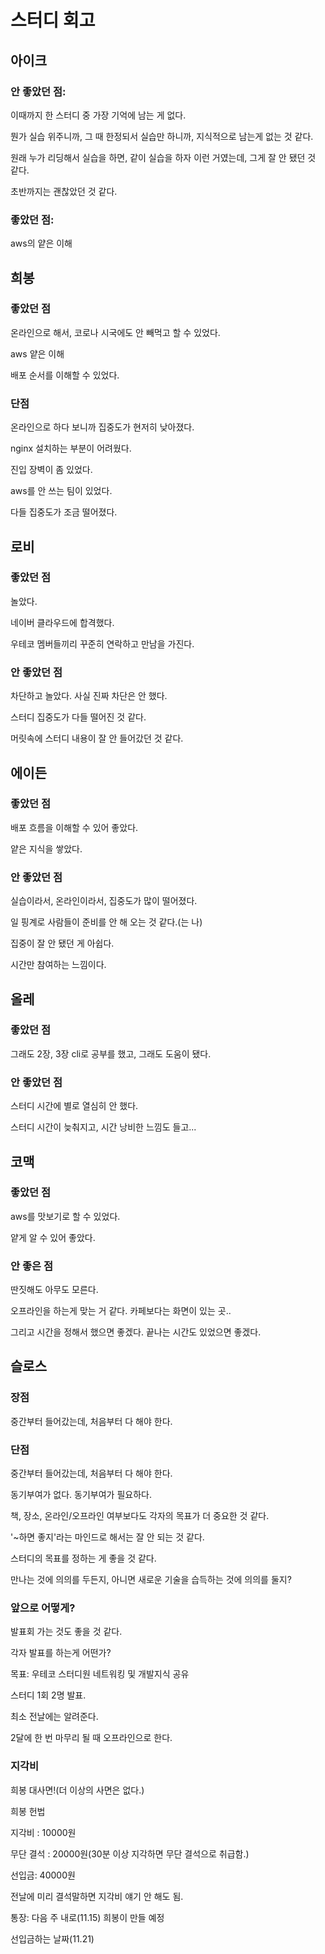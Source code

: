 #  스터디 회고




## 아이크
### 안 좋았던 점: 
이때까지 한 스터디 중 가장 기억에 남는 게 없다. 

뭔가 실습 위주니까, 그 때 한정되서 실습만 하니까, 지식적으로 남는게 없는 것 같다.

원래 누가 리딩해서 실습을 하면, 같이 실습을 하자 이런 거였는데, 그게 잘 안 됐던 것 같다.

초반까지는 괜찮았던 것 같다.

### 좋았던 점: 
aws의 얕은 이해


## 희봉
### 좋았던 점
온라인으로 해서, 코로나 시국에도 안 빼먹고 할 수 있었다.

aws 얕은 이해

배포 순서를 이해할 수 있었다.

### 단점
온라인으로 하다 보니까 집중도가 현저히 낮아졌다.

nginx 설치하는 부분이 어려웠다.

진입 장벽이 좀 있었다.

aws를 안 쓰는 팀이 있었다.

다들 집중도가 조금 떨어졌다.



## 로비
### 좋았던 점
놀았다.

네이버 클라우드에 합격했다.

우테코 멤버들끼리 꾸준히 연락하고 만남을 가진다.

### 안 좋았던 점
차단하고 놀았다. 사실 진짜 차단은 안 했다.

스터디 집중도가 다들 떨어진 것 같다.

머릿속에 스터디 내용이 잘 안 들어갔던 것 같다.

## 에이든
### 좋았던 점
배포 흐름을 이해할 수 있어 좋았다.

얕은 지식을 쌓았다.

### 안 좋았던 점
실습이라서, 온라인이라서, 집중도가 많이 떨어졌다.

일 핑계로 사람들이 준비를 안 해 오는 것 같다.(는 나)

집중이 잘 안 됐던 게 아쉽다.

시간만 참여하는 느낌이다.




## 올레
### 좋았던 점
그래도 2장, 3장 cli로 공부를 했고, 그래도 도움이 됐다.

### 안 좋았던 점
스터디 시간에 별로 열심히 안 했다.

스터디 시간이 늦춰지고, 시간 낭비한 느낌도 들고...

## 코맥
### 좋았던 점
aws를 맛보기로 할 수 있었다.

얕게 알 수 있어 좋았다.

### 안 좋은 점
딴짓해도 아무도 모른다.

오프라인을 하는게 맞는 거 같다. 카페보다는 화면이 있는 곳..

그리고 시간을 정해서 했으면 좋겠다. 끝나는 시간도 있었으면 좋겠다.



## 슬로스

### 장점
중간부터 들어갔는데, 처음부터 다 해야 한다.


### 단점
중간부터 들어갔는데, 처음부터 다 해야 한다.

동기부여가 없다. 동기부여가 필요하다.

책, 장소, 온라인/오프라인 여부보다도 각자의 목표가 더 중요한 것 같다.

'~하면 좋지'라는 마인드로 해서는 잘 안 되는 것 같다.

스터디의 목표를 정하는 게 좋을 것 같다.

만나는 것에 의의를 두든지, 아니면 새로운 기술을 습득하는 것에 의의를 둘지?




### 앞으로 어떻게?


발표회 가는 것도 좋을 것 같다.

각자 발표를 하는게 어떤가?

목표: 우테코 스터디원 네트워킹 및 개발지식 공유

스터디 1회 2명 발표.

최소 전날에는 알려준다.

2달에 한 번 마무리 될 때 오프라인으로 한다.



### 지각비
희봉 대사면!(더 이상의 사면은 없다.)


희봉 헌법

지각비 : 10000원

무단 결석 : 20000원(30분 이상 지각하면 무단 결석으로 취급함.)

선입금: 40000원

전날에 미리 결석말하면 지각비 얘기 안 해도 됨.

통장: 다음 주 내로(11.15) 희봉이 만들 예정

선입금하는 날짜(11.21)





























































